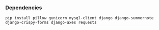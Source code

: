 ### Dependencies

```
pip install pillow gunicorn mysql-client django django-summernote django-crispy-forms django-axes requests
```
